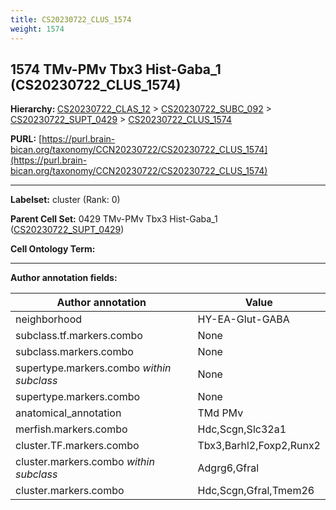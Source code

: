 ```yaml
---
title: CS20230722_CLUS_1574
weight: 1574
---
```

## 1574 TMv-PMv Tbx3 Hist-Gaba_1 (CS20230722_CLUS_1574)
<b>Hierarchy: </b>
[CS20230722_CLAS_12](../CS20230722_CLAS_12) >
[CS20230722_SUBC_092](../CS20230722_SUBC_092) >
[CS20230722_SUPT_0429](../CS20230722_SUPT_0429) >
[CS20230722_CLUS_1574](../CS20230722_CLUS_1574)

**PURL:** [https://purl.brain-bican.org/taxonomy/CCN20230722/CS20230722_CLUS_1574](https://purl.brain-bican.org/taxonomy/CCN20230722/CS20230722_CLUS_1574)

---


**Labelset:** cluster (Rank: 0)

**Parent Cell Set:** 0429 TMv-PMv Tbx3 Hist-Gaba_1 ([CS20230722_SUPT_0429](../CS20230722_SUPT_0429))



**Cell Ontology Term:** 

[MARKER GENES.]: #


---

[TRANSFERRED ANNOTATIONS.]: #


[AUTHOR ANNOTATION FIELDS.]: #


**Author annotation fields:**

| Author annotation | Value |
|-------------------|-------|
|neighborhood|HY-EA-Glut-GABA|
|subclass.tf.markers.combo|None|
|subclass.markers.combo|None|
|supertype.markers.combo _within subclass_|None|
|supertype.markers.combo|None|
|anatomical_annotation|TMd PMv|
|merfish.markers.combo|Hdc,Scgn,Slc32a1|
|cluster.TF.markers.combo|Tbx3,Barhl2,Foxp2,Runx2|
|cluster.markers.combo _within subclass_|Adgrg6,Gfral|
|cluster.markers.combo|Hdc,Scgn,Gfral,Tmem26|
